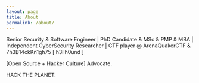 ```yaml
---
layout: page
title: About
permalink: /about/
---
```


Senior Security & Software Engineer | PhD Candidate & MSc & PMP & MBA | Independent CyberSecurity Researcher | CTF player @ ArenaQuakerCTF & 7h3B14ckKn1gh75 [ h3llh0und ]

[Open Source + Hacker Culture] Advocate.

HACK THE PLANET.
